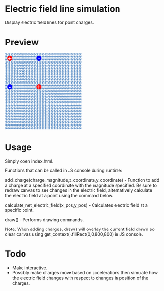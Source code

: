 # Electric field line simulation
Display electric field lines for point charges.

# Preview

<img src="https://raw.githubusercontent.com/callummarshall9/ElectricFieldLineSimulation/master/preview.png" width="250" height="250">

# Usage

Simply open index.html.

Functions that can be called in JS console during runtime:

add_charge(charge_magnitude,x_coordinate,y_coordinate) - Function to add a charge at a specified coordinate with the magnitude specified. Be sure to redraw canvas to see changes in the electric field, alternatively calculate the electric field at a point using the command below.


calculate_net_electric_field(x_pos,y_pos) - Calculates electric field at a specific point.


draw() - Performs drawing commands.

Note: When adding charges, draw() will overlay the current field drawn so clear canvas using get_context().fillRect(0,0,800,800) in JS console.

# Todo

- Make interactive.
- Possibly make charges move based on accelerations then simulate how
the electric field changes with respect to changes in position of the charges.
